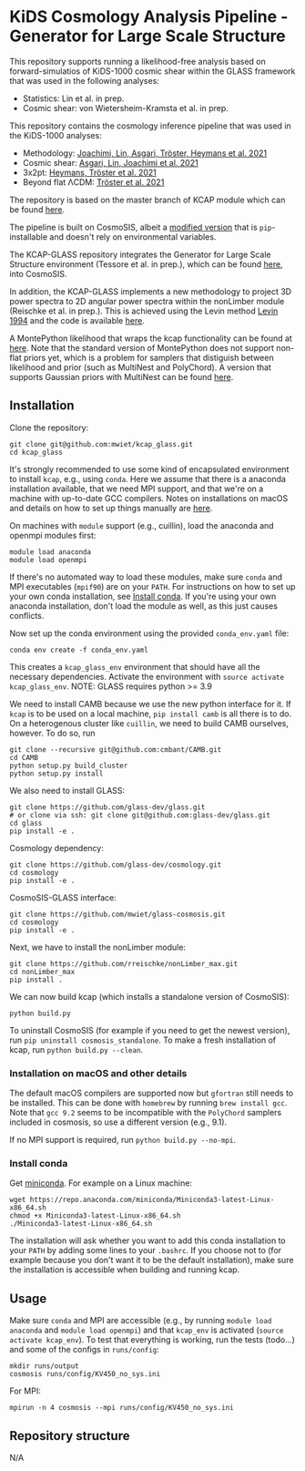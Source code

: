 # KiDS Cosmology Analysis Pipeline - Generator for Large Scale Structure

This repository supports running a likelihood-free analysis based on forward-simulatios of KiDS-1000 cosmic shear within the GLASS framework that was used in the following analyses:
- Statistics: Lin et al. in prep.
- Cosmic shear: von Wietersheim-Kramsta et al. in prep.

This repository contains the cosmology inference pipeline that was used in the KiDS-1000 analyses:
 - Methodology: [Joachimi, Lin, Asgari, Tröster, Heymans et al. 2021](https://arxiv.org/abs/2007.01844)
 - Cosmic shear: [Asgari, Lin, Joachimi et al. 2021](https://arxiv.org/abs/2007.15633)
 - 3x2pt: [Heymans, Tröster et al. 2021](https://arxiv.org/abs/2007.15632)
 - Beyond flat ΛCDM: [Tröster et al. 2021](https://arxiv.org/abs/2010.16416)

The repository is based on the master branch of KCAP module which can be found [here](https://github.com/KiDS-WL/kcap).

The pipeline is built on CosmoSIS, albeit a [modified version](https://bitbucket.org/tilmantroester/cosmosis/src/kcap/) that is `pip`-installable and doesn't rely on environmental variables.

The KCAP-GLASS repository integrates the Generator for Large Scale Structure environment (Tessore et al. in prep.), which can be found [here](https://github.com/glass-dev/glass), into CosmoSIS.

In addition, the KCAP-GLASS implements a new methodology to project 3D power spectra to 2D angular power spectra within the nonLimber module (Reischke et al. in prep.). This is achieved using the Levin method [Levin 1994](https://www.sciencedirect.com/science/article/pii/0377042794001189) and the code is available [here](https://github.com/rreischke/nonLimber_max).

A MontePython likelihood that wraps the kcap functionality can be found at [here](https://github.com/BStoelzner/KiDS-1000_MontePython_likelihood). 
Note that the standard version of MontePython does not support non-flat priors yet, which is a problem for samplers that distiguish between likelihood and prior (such as MultiNest and PolyChord). 
A version that supports Gaussian priors with MultiNest can be found [here](https://github.com/BStoelzner/montepython_public/tree/gaussian_prior).


## Installation

Clone the repository:
```
git clone git@github.com:mwiet/kcap_glass.git
cd kcap_glass
```

It's strongly recommended to use some kind of encapsulated environment to install `kcap`, e.g., using `conda`. Here we assume that there is a anaconda installation available, that we need MPI support, and that we're on a machine with up-to-date GCC compilers. Notes on installations on macOS and details on how to set up things manually are [here](#installation-on-macos-and-other-details).

On machines with `module` support (e.g., cuillin), load the anaconda and openmpi modules first:
```
module load anaconda
module load openmpi
```
If there's no automated way to load these modules, make sure `conda` and MPI executables (`mpif90`) are on your `PATH`. For instructions on how to set up your own conda installation, see [Install conda](#install-conda). If you're using your own anaconda installation, don't load the module as well, as this just causes conflicts.

Now set up the conda environment using the provided `conda_env.yaml` file:
```
conda env create -f conda_env.yaml
```
This creates a `kcap_glass_env` environment that should have all the necessary dependencies. Activate the environment with `source activate kcap_glass_env`. NOTE: GLASS requires python >= 3.9

We need to install CAMB because we use the new python interface for it. If `kcap` is to be used on a local machine, `pip install camb` is all there is to do. On a heterogenous cluster like `cuillin`, we need to build CAMB ourselves, however. To do so, run
```
git clone --recursive git@github.com:cmbant/CAMB.git
cd CAMB
python setup.py build_cluster
python setup.py install
```

We also need to install GLASS:

```
git clone https://github.com/glass-dev/glass.git
# or clone via ssh: git clone git@github.com:glass-dev/glass.git
cd glass
pip install -e .
```
Cosmology dependency:
```
git clone https://github.com/glass-dev/cosmology.git
cd cosmology
pip install -e .
```
CosmoSIS-GLASS interface:
```
git clone https://github.com/mwiet/glass-cosmosis.git
cd cosmology
pip install -e .
```

Next, we have to install the nonLimber module:

```
git clone https://github.com/rreischke/nonLimber_max.git
cd nonLimber_max
pip install .
```

We can now build kcap (which installs a standalone version of CosmoSIS):
```
python build.py
```

To uninstall CosmoSIS (for example if you need to get the newest version), run `pip uninstall cosmosis_standalone`. To make a fresh installation of kcap, run `python build.py --clean`.

### Installation on macOS and other details

The default macOS compilers are supported now but `gfortran` still needs to be installed. This can be done with `homebrew` by running `brew install gcc`. Note that `gcc 9.2` seems to be incompatible with the `PolyChord` samplers included in cosmosis, so use a different version (e.g., 9.1).

If no MPI support is required, run `python build.py --no-mpi`.

### Install conda

Get [miniconda](https://conda.io/en/master/miniconda.html). For example on a Linux machine: 
```
wget https://repo.anaconda.com/miniconda/Miniconda3-latest-Linux-x86_64.sh
chmod +x Miniconda3-latest-Linux-x86_64.sh
./Miniconda3-latest-Linux-x86_64.sh
```

The installation will ask whether you want to add this conda installation to your `PATH` by adding some lines to your `.bashrc`. If you choose not to (for example because you don't want it to be the default installation), make sure the installation is accessible when building and running kcap.

## Usage

Make sure `conda` and MPI are accessible (e.g., by running `module load anaconda` and `module load openmpi`) and that `kcap_env` is activated (`source activate kcap_env`).
To test that everything is working, run the tests (todo...) and some of the configs in `runs/config`:
```
mkdir runs/output
cosmosis runs/config/KV450_no_sys.ini
```
For MPI:
```
mpirun -n 4 cosmosis --mpi runs/config/KV450_no_sys.ini
```

## Repository structure

N/A
